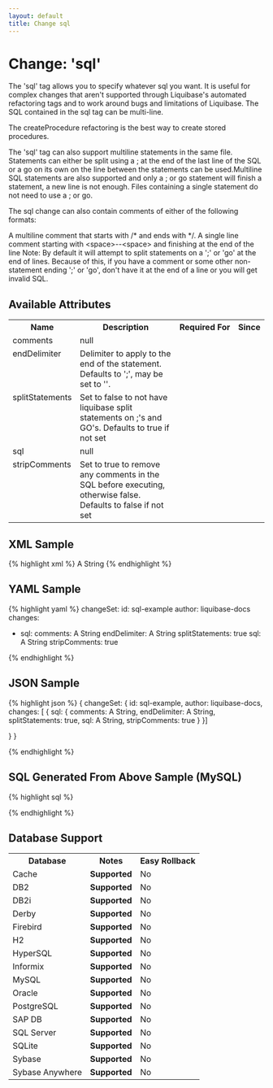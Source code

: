 ```yaml
---
layout: default
title: Change sql
---
```


<!-- ====================================================== -->
<!-- GENERATED BY ChangeDocGenerator DO NOT MODIFY MANUALLY -->
<!-- ====================================================== -->

# Change: 'sql'

The 'sql' tag allows you to specify whatever sql you want. It is useful for complex changes that aren't supported through Liquibase's automated refactoring tags and to work around bugs and limitations of Liquibase. The SQL contained in the sql tag can be multi-line.

The createProcedure refactoring is the best way to create stored procedures.

The 'sql' tag can also support multiline statements in the same file. Statements can either be split using a ; at the end of the last line of the SQL or a go on its own on the line between the statements can be used.Multiline SQL statements are also supported and only a ; or go statement will finish a statement, a new line is not enough. Files containing a single statement do not need to use a ; or go.

The sql change can also contain comments of either of the following formats:

A multiline comment that starts with /\* and ends with \*/.
A single line comment starting with &lt;space&gt;--&lt;space&gt; and finishing at the end of the line
Note: By default it will attempt to split statements on a ';' or 'go' at the end of lines. Because of this, if you have a comment or some other non-statement ending ';' or 'go', don't have it at the end of a line or you will get invalid SQL.

## Available Attributes ##

<table>
<tr><th>Name</th><th>Description</th><th>Required&nbsp;For</th><th>Since</th></tr>
<tr><td style='vertical-align: top'>comments</td><td>null</td><td style='vertical-align: top'></td><td style='vertical-align: top'></td></tr>
<tr><td style='vertical-align: top'>endDelimiter</td><td>Delimiter to apply to the end of the statement. Defaults to ';', may be set to ''.</td><td style='vertical-align: top'></td><td style='vertical-align: top'></td></tr>
<tr><td style='vertical-align: top'>splitStatements</td><td>Set to false to not have liquibase split statements on ;'s and GO's. Defaults to true if not set</td><td style='vertical-align: top'></td><td style='vertical-align: top'></td></tr>
<tr><td style='vertical-align: top'>sql</td><td>null</td><td style='vertical-align: top'></td><td style='vertical-align: top'></td></tr>
<tr><td style='vertical-align: top'>stripComments</td><td>Set to true to remove any comments in the SQL before executing, otherwise false. Defaults to false if not set</td><td style='vertical-align: top'></td><td style='vertical-align: top'></td></tr>
</table>

## XML Sample ##

{% highlight xml %}
<changeSet author="liquibase-docs" id="sql-example">
    <sql comments="A String"
            endDelimiter="A String"
            splitStatements="true"
            stripComments="true">A String</sql>
</changeSet>
{% endhighlight %}

## YAML Sample ##

{% highlight yaml %}
changeSet:
  id: sql-example
  author: liquibase-docs
  changes:
  - sql:
      comments: A String
      endDelimiter: A String
      splitStatements: true
      sql: A String
      stripComments: true

{% endhighlight %}

## JSON Sample ##

{% highlight json %}
{
  changeSet: {
    id: sql-example,
    author: liquibase-docs,
    changes: [
      {
        sql: {
          comments: A String,
          endDelimiter: A String,
          splitStatements: true,
          sql: A String,
          stripComments: true
        }
      }]
    
  }
}

{% endhighlight %}

## SQL Generated From Above Sample (MySQL)

{% highlight sql %}

{% endhighlight %}

## Database Support

<table style='border:1;'>
<tr><th>Database</th><th>Notes</th><th>Easy Rollback</th></tr>
<tr><td>Cache</td><td><b>Supported</b></td><td>No</td></tr>
<tr><td>DB2</td><td><b>Supported</b></td><td>No</td></tr>
<tr><td>DB2i</td><td><b>Supported</b></td><td>No</td></tr>
<tr><td>Derby</td><td><b>Supported</b></td><td>No</td></tr>
<tr><td>Firebird</td><td><b>Supported</b></td><td>No</td></tr>
<tr><td>H2</td><td><b>Supported</b></td><td>No</td></tr>
<tr><td>HyperSQL</td><td><b>Supported</b></td><td>No</td></tr>
<tr><td>Informix</td><td><b>Supported</b></td><td>No</td></tr>
<tr><td>MySQL</td><td><b>Supported</b></td><td>No</td></tr>
<tr><td>Oracle</td><td><b>Supported</b></td><td>No</td></tr>
<tr><td>PostgreSQL</td><td><b>Supported</b></td><td>No</td></tr>
<tr><td>SAP DB</td><td><b>Supported</b></td><td>No</td></tr>
<tr><td>SQL Server</td><td><b>Supported</b></td><td>No</td></tr>
<tr><td>SQLite</td><td><b>Supported</b></td><td>No</td></tr>
<tr><td>Sybase</td><td><b>Supported</b></td><td>No</td></tr>
<tr><td>Sybase Anywhere</td><td><b>Supported</b></td><td>No</td></tr>
</table>
